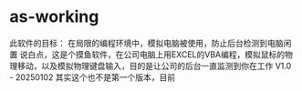 # as-working
此软件的目标： 在局限的编程环境中，模拟电脑被使用，防止后台检测到电脑闲置
说白点，这是个摸鱼软件，在公司电脑上用EXCEL的VBA编程，模拟鼠标的物理移动，以及模拟物理键盘输入，目的是让公司的后台一直监测到你在工作
V1.0 - 20250102
其实这个也不是第一个版本，目前
